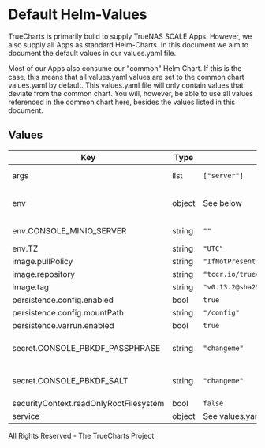 # Default Helm-Values

TrueCharts is primarily build to supply TrueNAS SCALE Apps.
However, we also supply all Apps as standard Helm-Charts. In this document we aim to document the default values in our values.yaml file.

Most of our Apps also consume our "common" Helm Chart.
If this is the case, this means that all values.yaml values are set to the common chart values.yaml by default. This values.yaml file will only contain values that deviate from the common chart.
You will, however, be able to use all values referenced in the common chart here, besides the values listed in this document.

## Values

| Key | Type | Default | Description |
|-----|------|---------|-------------|
| args | list | `["server"]` | Override the args for the default container. |
| env | object | See below | environment variables. See more environment variables in the [minio-console documentation](https://minio-console.org/docs). |
| env.CONSOLE_MINIO_SERVER | string | `""` | Required: Minio server URL Example: https://minio.server:9000 |
| env.TZ | string | `"UTC"` | Set the container timezone |
| image.pullPolicy | string | `"IfNotPresent"` | image pull policy |
| image.repository | string | `"tccr.io/truecharts/minio-console"` | image repository |
| image.tag | string | `"v0.13.2@sha256:5751e182b18a2b21305e26a9e5729afb0c593f5f52b1a9d5f80aa0e2a087761a"` | image tag |
| persistence.config.enabled | bool | `true` |  |
| persistence.config.mountPath | string | `"/config"` |  |
| persistence.varrun.enabled | bool | `true` |  |
| secret.CONSOLE_PBKDF_PASSPHRASE | string | `"changeme"` | Required: Passphrase to derive keys (generate own) Example: D6vpras1xpUgrcFpOIGA4crHvzUDQb48 |
| secret.CONSOLE_PBKDF_SALT | string | `"changeme"` | Required: Salt for derived keys (generate own) Example: ILy2FWzwjjYi1TeTEpBjEsPrwLfKZxgi |
| securityContext.readOnlyRootFilesystem | bool | `false` |  |
| service | object | See values.yaml | Configures service settings for the chart. |

All Rights Reserved - The TrueCharts Project
